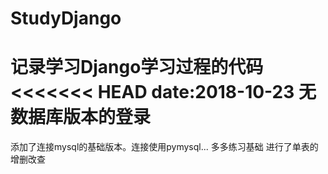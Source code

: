# StudyDjango
记录学习Django学习过程的代码
<<<<<<< HEAD
date:2018-10-23
无数据库版本的登录
=======
添加了连接mysql的基础版本。连接使用pymysql... 多多练习基础
进行了单表的增删改查

